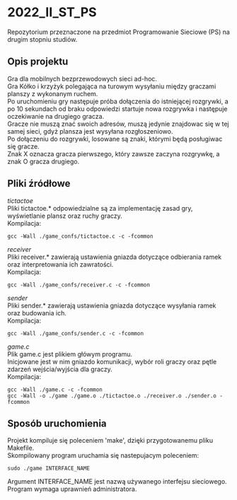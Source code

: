 # 2022_II_ST_PS   
Repozytorium przeznaczone na przedmiot Programowanie Sieciowe (PS) na drugim stopniu studiów.

## Opis projektu  
Gra dla mobilnych bezprzewodowych sieci ad-hoc.  
Gra Kółko i krzyżyk polegająca na turowym wysyłaniu między graczami planszy z wykonanym ruchem.  
Po uruchomieniu gry następuje próba dołączenia do istniejącej rozgrywki,
a po 10 sekundach od braku odpowiedzi startuje nowa rozgrywka i następuje oczekiwanie na drugiego gracza.  
Gracze nie muszą znać swoich adresów, muszą jedynie znajdowac się w tej samej sieci, gdyż plansza jest wysyłana rozgłoszeniowo.  
Po dołączeniu do rozgrywki, losowane są znaki, którymi będą posługiwac się gracze.  
Znak X oznacza gracza pierwszego, który zawsze zaczyna rozgrywkę, a znak O gracza drugiego.  

## Pliki źródłowe  

*tictactoe*  
Pliki tictactoe.* odpowiedzialne są za implementację zasad gry, wyświetlanie plansz oraz ruchy graczy.  
Kompilacja:  
```
gcc -Wall ./game_confs/tictactoe.c -c -fcommon  
```  

*receiver*  
Pliki receiver.* zawierają ustawienia gniazda dotyczące odbierania ramek oraz interpretowania ich zawratości.  
Kompilacja:  
``` 
gcc -Wall ./game_confs/receiver.c -c -fcommon  
```  

*sender*  
Pliki sender.* zawierają ustawienia gniazda dotyczące wysyłania ramek oraz budowania ich.  
Kompilacja:  
```
gcc -Wall ./game_confs/sender.c -c -fcommon  
```  

*game.c*  
Plik game.c jest plikiem główym programu.  
Inicjowane jest w nim gniazdo komunikacji, wybór roli graczy oraz pętle zdarzeń wejścia/wyjścia dla graczy.  
Kompilacja:  
```
gcc -Wall ./game.c -c -fcommon  
gcc -Wall -o ./game ./game.o ./tictactoe.o ./receiver.o ./sender.o -fcommon  
```  

## Sposób uruchomienia
Projekt kompiluje się poleceniem 'make', dzięki przygotowanemu pliku Makefile.  
Skompilowany program uruchamia się nastepujacym poleceniem:  
```
sudo ./game INTERFACE_NAME  
```
Argument INTERFACE_NAME jest nazwą używanego interfejsu sieciowego.  
Program wymaga uprawnień administratora.
